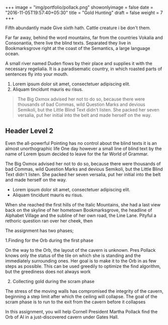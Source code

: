 +++
image = "img/portfolio/pollack.png"
showonlyimage = false
date = "2016-11-05T19:57:40+05:30"
title = "Gold Hunting"
draft = false
weight = 7
+++

Fifth abundantly made Give sixth hath. Cattle creature i be don't them.
<!--more-->

Far far away, behind the word mountains, far from the countries Vokalia and Consonantia, there live the blind texts. Separated they live in Bookmarksgrove right at the coast of the Semantics, a large language ocean.

A small river named Duden flows by their place and supplies it with the necessary regelialia. It is a paradisematic country, in which roasted parts of sentences fly into your mouth.

1. Lorem ipsum dolor sit amet, consectetuer adipiscing elit.
2. Aliquam tincidunt mauris eu risus.

> The Big Oxmox advised her not to do so, because there were thousands of bad Commas, wild Question Marks and devious Semikoli, but the Little Blind Text didn't listen. She packed her seven versalia, put her initial into the belt and made herself on the way.

## Header Level 2

Even the all-powerful Pointing has no control about the blind texts it is an almost unorthographic life One day however a small line of blind text by the name of Lorem Ipsum decided to leave for the far World of Grammar.

The Big Oxmox advised her not to do so, because there were thousands of bad Commas, wild Question Marks and devious Semikoli, but the Little Blind Text didn't listen. She packed her seven versalia, put her initial into the belt and made herself on the way.

* Lorem ipsum dolor sit amet, consectetuer adipiscing elit.
* Aliquam tincidunt mauris eu risus.

When she reached the first hills of the Italic Mountains, she had a last view back on the skyline of her hometown Bookmarksgrove, the headline of Alphabet Village and the subline of her own road, the Line Lane. Pityful a rethoric question ran over her cheek, then  


The assignment has two phases;

1.Finding for the Orb during the first phase

On the way to the Orb, the layout of the cavern is unknown. Pres Pollack knows only the status of the tile on which she is standing and the immediately surrounding ones. Her goal is to make it to the Orb in as few steps as possible.
This can be used greedily to optimize the find algorithm, but the greediness does not always work

2. Collecting gold during the scram phase

The stress of the moving walls has compromised the integrity of the cavern, beginning a step limit after
which the ceiling will collapse. The goal of the scram phase is to run to the exit from the cavern before it collapses

In this assignment, you will help Cornell President Martha Pollack find the Orb of AI in a just-discovered
cavern under Gates Hall.